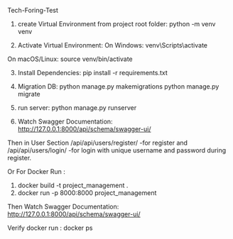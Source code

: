 Tech-Foring-Test 
1. create Virtual Environment from project root folder:
python -m venv venv

2. Activate Virtual Environment:
On Windows: 
venv\Scripts\activate

On macOS/Linux:
source venv/bin/activate

3. Install Dependencies:
pip install -r requirements.txt

4. Migration DB:
python manage.py makemigrations
python manage.py migrate

5. run server:
python manage.py runserver

6. Watch Swagger Documentation:
http://127.0.0.1:8000/api/schema/swagger-ui/

Then in User Section
/api/api/users/register/  -for register and
/api/api/users/login/   -for login with unique username and password during register.







Or For Docker Run :

1. docker build -t project_management .
2. docker run -p 8000:8000 project_management

Then Watch Swagger Documentation:
http://127.0.0.1:8000/api/schema/swagger-ui/
  
Verify docker run : 
docker ps


